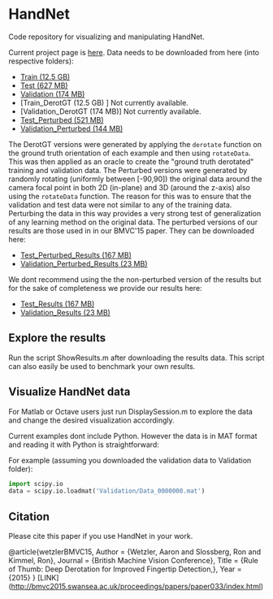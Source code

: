 # HandNet
Code repository for visualizing and manipulating HandNet.

Current project page is [here](http://www.cs.technion.ac.il/~twerd/HandNet/). 
Data needs to be downloaded from here (into respective folders):
* [Train (12.5 GB) ](http://gip.cs.technion.ac.il/files/HandNet/TrainData.rar)
* [Test (627 MB) ](http://gip.cs.technion.ac.il/files/HandNet/TestData.zip)
* [Validation (174 MB)](http://gip.cs.technion.ac.il/files/HandNet/ValidationData.zip)
* [Train_DerotGT (12.5 GB) ] Not currently available.
* [Validation_DerotGT (174 MB)] Not currently available.
* [Test_Perturbed (521 MB) ](https://www.dropbox.com/s/sgnczzvir9ba3l5/TestData_Perturbed.zip?dl=0)
* [Validation_Perturbed (144 MB)](https://www.dropbox.com/s/zs8umpc6uubhjkj/ValidationData_Perturbed.zip?dl=0)

The DerotGT versions were generated by applying the ```derotate``` function on the ground truth
orientation of each example and then using ```rotateData```. This was then applied as an oracle to create the "ground truth
derotated" training and validation data. 
The Perturbed versions were generated by randomly rotating (uniformly between [-90,90]) the 
original data around the camera focal point in both 2D (in-plane) and 3D (around the z-axis)
also using the ```rotateData``` function. 
The reason for this was to ensure that the validation and test data were not similar to any of the 
training data. Perturbing the data in this way provides a very strong test of generalization
of any learning method on the original data. The perturbed versions of our results are those used in
in our BMVC'15 paper. They can be downloaded here:
* [Test_Perturbed_Results (167 MB)](https://www.dropbox.com/s/wm1960ztus2223u/TestData_Perturbed_Results.mat?dl=0)
* [Validation_Perturbed_Results (23 MB)](https://www.dropbox.com/s/men53hpu5i7bg5n/ValidationData_Perturbed_Results.mat?dl=0)

We dont recommend using the the non-perturbed version of the results but for the sake of completeness
we provide our results here:
* [Test_Results (167 MB)](https://www.dropbox.com/s/k469z2h92hli5iv/TestData_Results.mat?dl=0)
* [Validation_Results (23 MB)](https://www.dropbox.com/s/6mw1tcrl80begbx/ValidationData_Results.mat?dl=0)

## Explore the results
Run the script ShowResults.m after downloading the results data. This script can also easily be used to benchmark your own
results.

## Visualize HandNet data
For Matlab or Octave users just run DisplaySession.m to explore the data and change
the desired visualization accordingly. 

Current examples dont include Python. However the data is in MAT format
and reading it with Python is straightforward:

For example (assuming you downloaded the validation data to Validation folder):
```python
import scipy.io
data = scipy.io.loadmat('Validation/Data_0000000.mat')
```

## Citation
Please cite this paper if you use HandNet in your work.

@article{wetzlerBMVC15,
      Author = {Wetzler, Aaron and Slossberg, Ron and Kimmel, Ron},
      Journal = {British Machine Vision Conference},
      Title = {Rule of Thumb: Deep Derotation for Improved Fingertip Detection,},
      Year = {2015}
    }
	[LINK] (http://bmvc2015.swansea.ac.uk/proceedings/papers/paper033/index.html)